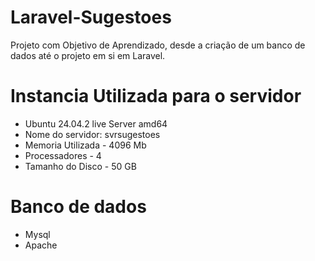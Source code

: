 # Laravel-Sugestoes
Projeto com Objetivo de Aprendizado, 
desde a criação de um banco de dados até o projeto em si em Laravel.

# Instancia Utilizada para o servidor
- Ubuntu 24.04.2 live Server amd64
- Nome do servidor: svrsugestoes
- Memoria Utilizada - 4096 Mb
- Processadores - 4
- Tamanho do Disco - 50 GB

# Banco de dados
- Mysql
- Apache
